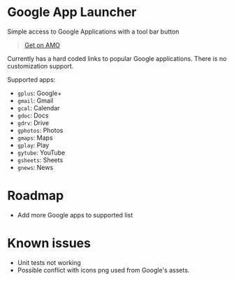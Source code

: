 # Google App Launcher

Simple access to Google Applications with a tool bar button

> [Get on AMO](https://addons.mozilla.org/en-US/firefox/addon/google-app-launcher/)

Currently has a hard coded links to popular Google applications. There is no customization support.

Supported apps:

* `gplus`: Google+
* `gmail`: Gmail
* `gcal`: Calendar
* `gdoc`: Docs
* `gdrv`: Drive
* `gphotos`: Photos
* `gmaps`: Maps
* `gplay`: Play
* `gytube`: YouTube
* `gsheets`: Sheets
* `gnews`: News

# Roadmap

* Add more Google apps to supported list

# Known issues

* Unit tests not working
* Possible conflict with icons png used from Google's assets.
